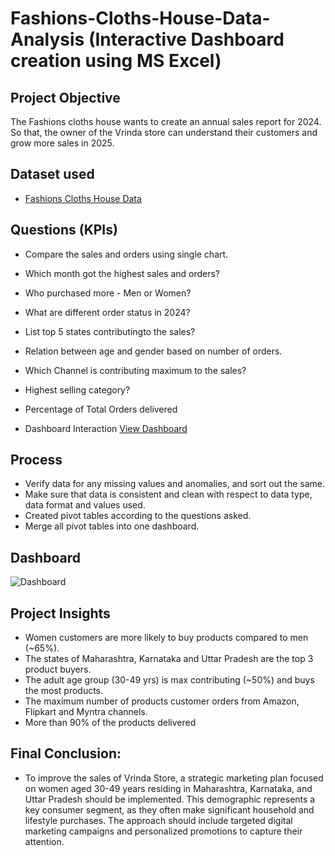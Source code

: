 # Fashions-Cloths-House-Data-Analysis (Interactive Dashboard creation using MS Excel)
## Project Objective
The Fashions cloths house wants to create an annual sales report for 2024. So that, the owner of the Vrinda store can understand their customers and grow more sales in 2025.

## Dataset used
- <a href ="https://github.com/poojagavhane16/Data-Analysis-Dashboard/blob/main/Fashions%20Cloths%20House%20Data%20Analysis.xlsm">Fashions Cloths House Data</a>

## Questions (KPIs)
- Compare the sales and orders using single chart.

- Which month got the highest sales and orders?

- Who purchased more - Men or Women?

- What are different order status in 2024?

- List top 5 states contributingto the sales?

- Relation between age and gender based on number of orders.

- Which Channel is contributing maximum to the sales?

- Highest selling category?

- Percentage of Total Orders delivered

- Dashboard Interaction <a href="https://github.com/poojagavhane16/Data-Analysis-Dashboard/blob/main/Dashboard.PNG">View Dashboard</a>

## Process
- Verify data for any missing values and anomalies, and sort out the same.
- Make sure that data is consistent and clean with respect to data type, data format and values used.
- Created pivot tables according to the questions asked.
- Merge all pivot tables into one dashboard.

## Dashboard
![Dashboard](https://github.com/user-attachments/assets/2d2fbb1a-e750-4c7d-85bf-824ec0d3dcb6)

## Project Insights
- Women customers are more likely to buy products compared to men (~65%).
- The states of Maharashtra, Karnataka and Uttar Pradesh are the top 3 product buyers.
- The adult age group (30-49 yrs) is max contributing (~50%) and buys the most products.
- The maximum number of products customer orders from Amazon, Flipkart and Myntra channels.
- More than 90% of the products delivered

## Final Conclusion:
- To improve the sales of Vrinda Store, a strategic marketing plan focused on women aged 30-49 years residing in Maharashtra, Karnataka, and Uttar Pradesh should be implemented. This demographic represents a key consumer segment, as they often make significant household and lifestyle purchases. The approach should include targeted digital marketing campaigns and personalized promotions to capture their attention.


